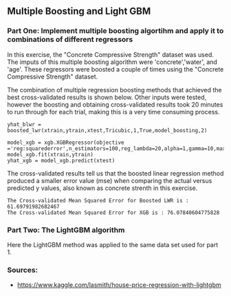 ## Multiple Boosting and Light GBM
### Part One: Implement multiple boosting algortihm and apply it to combinations of different regressors 
In this exercise, the "Concrete Compressive Strength" dataset was used. The imputs of this multiple boosting algorithm were 'concrete','water', and 'age'. These regressors were boosted a couple of times using the "Concrete Compressive Strength" dataset. 


The combination of multiple regression boosting methods that achieved the best cross-validated results is shown below. Other inputs were tested, however the boosting and obtaining cross-validated results took 20 minutes to run through for each trial, making this is a very time consuming process. 
```
yhat_blwr = boosted_lwr(xtrain,ytrain,xtest,Tricubic,1,True,model_boosting,2)

model_xgb = xgb.XGBRegressor(objective ='reg:squarederror',n_estimators=100,reg_lambda=20,alpha=1,gamma=10,max_depth=1)
model_xgb.fit(xtrain,ytrain)
yhat_xgb = model_xgb.predict(xtest)
```
The cross-validated results tell us that the boosted linear regression method produced a smaller error value (mse) when comparing the actual versus predicted y values, also known as concrete strenth in this exercise.
```
The Cross-validated Mean Squared Error for Boosted LWR is : 61.69791982682467
The Cross-validated Mean Squared Error for XGB is : 76.07840604775828
```

### Part Two: The LightGBM algorithm 
Here the LightGBM method was applied to the same data set used for part 1. 

### Sources:
- https://www.kaggle.com/lasmith/house-price-regression-with-lightgbm
